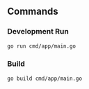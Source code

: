 ## Commands

### Development Run

```sh
go run cmd/app/main.go
```

### Build

```sh
go build cmd/app/main.go
```
